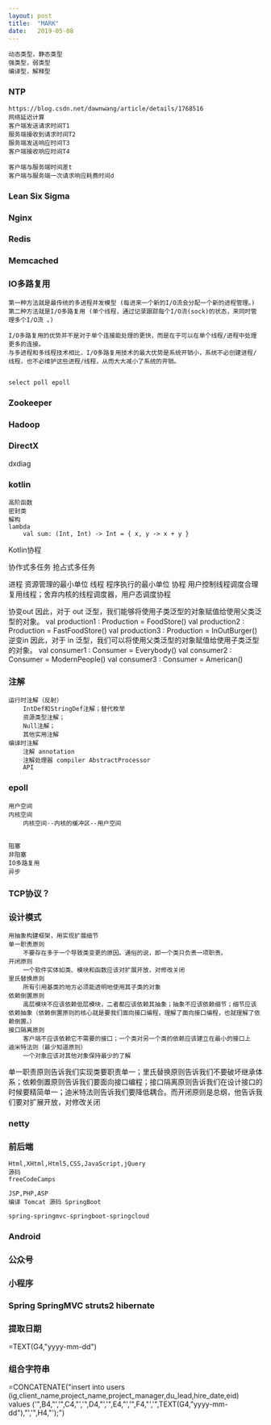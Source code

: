 ```yaml
---
layout: post
title:  "MARK"
date:   2019-05-08
---
```


```
动态类型，静态类型
强类型，弱类型
编译型，解释型
```

### NTP
```
https://blog.csdn.net/dawnwang/article/details/1768516
网络延迟计算
客户端发送请求时间T1
服务端接收到请求时间T2
服务端发送响应时间T3
客户端接收响应时间T4

客户端与服务端时间差t
客户端与服务端一次请求响应耗费时间d
```
### Lean Six Sigma

### Nginx




### Redis


### Memcached





### IO多路复用
```
第一种方法就是最传统的多进程并发模型 (每进来一个新的I/O流会分配一个新的进程管理。)
第二种方法就是I/O多路复用 (单个线程，通过记录跟踪每个I/O流(sock)的状态，来同时管理多个I/O流 。)

I/O多路复用的优势并不是对于单个连接能处理的更快，而是在于可以在单个线程/进程中处理更多的连接。
与多进程和多线程技术相比，I/O多路复用技术的最大优势是系统开销小，系统不必创建进程/线程，也不必维护这些进程/线程，从而大大减小了系统的开销。


select poll epoll
```	

### Zookeeper



### Hadoop



### DirectX
dxdiag



### kotlin 
	高阶函数
	密封类
	解构
	lambda 
		val sum: (Int, Int) -> Int = { x, y -> x + y }
Kotlin协程


协作式多任务
抢占式多任务

进程
	资源管理的最小单位
线程
	程序执行的最小单位
协程
	用户控制线程调度合理复用线程；舍弃内核的线程调度器，用户态调度协程
	
	
	
	
协变out
	因此，对于 out 泛型，我们能够将使用子类泛型的对象赋值给使用父类泛型的对象。
	val production1 : Production<Food> = FoodStore()
	val production2 : Production<Food> = FastFoodStore()
	val production3 : Production<Food> = InOutBurger()
逆变in
	因此，对于 in 泛型，我们可以将使用父类泛型的对象赋值给使用子类泛型的对象。
	val consumer1 : Consumer<Burger> = Everybody()
	val consumer2 : Consumer<Burger> = ModernPeople()
	val consumer3 : Consumer<Burger> = American()



### 注解
	运行时注解（反射）
		IntDef和StringDef注解；替代枚举
		资源类型注解；
		Null注解；
		其他实用注解
	编译时注解
		注解 annotation
		注解处理器 compiler AbstractProcessor
		API
		
		


### epoll
	用户空间
	内核空间
		内核空间--内核的缓冲区--用户空间

	
	阻塞
	非阻塞
	IO多路复用
	异步
	

### TCP协议？




### 设计模式
	用抽象构建框架，用实现扩展细节
	单一职责原则
		不要存在多于一个导致类变更的原因。通俗的说，即一个类只负责一项职责。
	开闭原则
		一个软件实体如类、模块和函数应该对扩展开放，对修改关闭
	里氏替换原则	
		所有引用基类的地方必须能透明地使用其子类的对象
	依赖倒置原则
		高层模块不应该依赖低层模块，二者都应该依赖其抽象；抽象不应该依赖细节；细节应该依赖抽象（依赖倒置原则的核心就是要我们面向接口编程，理解了面向接口编程，也就理解了依赖倒置。）
	接口隔离原则
		客户端不应该依赖它不需要的接口；一个类对另一个类的依赖应该建立在最小的接口上
	迪米特法则（最少知道原则）
		一个对象应该对其他对象保持最少的了解
单一职责原则告诉我们实现类要职责单一；里氏替换原则告诉我们不要破坏继承体系；依赖倒置原则告诉我们要面向接口编程；接口隔离原则告诉我们在设计接口的时候要精简单一；迪米特法则告诉我们要降低耦合。而开闭原则是总纲，他告诉我们要对扩展开放，对修改关闭


### netty


### 前后端
```
Html,XHtml,Html5,CSS,JavaScript,jQuery 
源码 
freeCodeCamps

JSP,PHP,ASP
编译 Tomcat 源码 SpringBoot

spring-springmvc-springboot-springcloud
```




### Android


### 公众号

### 小程序

### Spring SpringMVC struts2 hibernate



###  提取日期
=TEXT(G4,"yyyy-mm-dd")

###	组合字符串
=CONCATENATE("insert into users (ig,client_name,project_name,project_manager,du_lead,hire_date,eid) values ('",B4,"','",C4,"','",D4,"','",E4,"','",F4,"','",TEXT(G4,"yyyy-mm-dd"),"','",H4,"');")
















